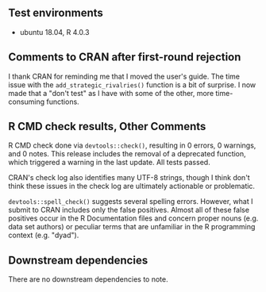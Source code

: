 ## Test environments

* ubuntu 18.04, R 4.0.3

## Comments to CRAN after first-round rejection

I thank CRAN for reminding me that I moved the user's guide. The time issue with the `add_strategic_rivalries()` function is a bit of surprise. I now made that a "don't test" as I have with some of the other, more time-consuming functions.

## R CMD check results, Other Comments

R CMD check done via `devtools::check()`, resulting in 0 errors, 0 warnings, and 0 notes. This release includes the removal of a deprecated function, which triggered a warning in the last update. All tests passed.

CRAN's check log also identifies many UTF-8 strings, though I think don't think these issues in the check log are ultimately actionable or problematic.

`devtools::spell_check()` suggests several spelling errors. However, what I submit to CRAN includes only the false positives. Almost all of these false positives occur in the R Documentation files and concern proper nouns (e.g. data set authors) or peculiar terms that are unfamiliar in the R programming context (e.g. "dyad"). 

## Downstream dependencies

There are no downstream dependencies to note.
